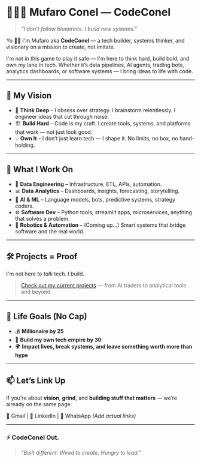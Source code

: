 # 👨🏾‍💻 Mufaro Conel — CodeConel

> *“I don’t follow blueprints. I build new systems.”*

Yo 👋🏾 I'm Mufaro aka **CodeConel** — a tech builder, systems thinker, and visionary on a mission to create, not imitate.

I'm not in this game to play it safe — I'm here to think hard, build bold, and own my lane in tech. Whether it’s data pipelines, AI agents, trading bots, analytics dashboards, or software systems — I bring ideas to life with code.

---

## 🚀 My Vision

- 🧠 **Think Deep** – I obsess over strategy. I brainstorm relentlessly. I engineer ideas that cut through noise.
- 🏗️ **Build Hard** – Code is my craft. I create tools, systems, and platforms that work — not just look good.
- 💡 **Own It** – I don’t just learn tech — I shape it. No limits, no box, no hand-holding.

---

## 🧩 What I Work On

- 💾 **Data Engineering** – Infrastructure, ETL, APIs, automation.
- 📊 **Data Analytics** – Dashboards, insights, forecasting, storytelling.
- 🤖 **AI & ML** – Language models, bots, predictive systems, strategy coders.
- ⚙️ **Software Dev** – Python tools, streamlit apps, microservices, anything that solves a problem.
- 🦾 **Robotics & Automation** – (Coming up...) Smart systems that bridge software and the real world.

---

## 🛠️ Projects = Proof
I'm not here to *talk* tech. I build.  
> [Check out my current projects](#) — from AI traders to analytical tools and beyond.

---

## 🎯 Life Goals (No Cap)

- 💰 **Millionaire by 25**  
- 🧠 **Build my own tech empire by 30**  
- 🌍 **Impact lives, break systems, and leave something worth more than hype**

---

## 📫 Let’s Link Up
If you're about **vision**, **grind**, and **building stuff that matters** — we’re already on the same page.

📧 Gmail | 💼 LinkedIn | 💬 WhatsApp *(Add actual links)*

---

### ⚡ CodeConel Out.
> *"Built different. Wired to create. Hungry to lead."*
